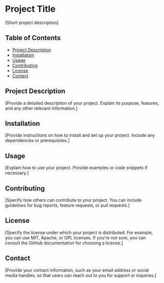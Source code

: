 # Project Title

[Short project description]

## Table of Contents

- [Project Description](#project-description)
- [Installation](#installation)
- [Usage](#usage)
- [Contributing](#contributing)
- [License](#license)
- [Contact](#contact)

## Project Description

[Provide a detailed description of your project. Explain its purpose, features, and any other relevant information.]

## Installation

[Provide instructions on how to install and set up your project. Include any dependencies or prerequisites.]

## Usage

[Explain how to use your project. Provide examples or code snippets if necessary.]

## Contributing

[Specify how others can contribute to your project. You can include guidelines for bug reports, feature requests, or pull requests.]

## License

[Specify the license under which your project is distributed. For example, you can use MIT, Apache, or GPL licenses. If you're not sure, you can consult the GitHub documentation for choosing a license.]

## Contact

[Provide your contact information, such as your email address or social media handles, so that users can reach out to you for support or inquiries.]
